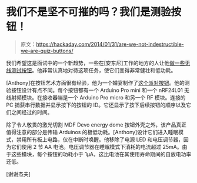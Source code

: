 # 我们不是坚不可摧的吗？我们是测验按钮！

> 原文：<https://hackaday.com/2014/01/31/are-we-not-indestructible-we-are-quiz-buttons/>

我们希望这是面试中的一个新趋势，一些在[安东尼]工作的地方的人让他[做一些无线测试按钮](http://www.anthonyvh.com/2014/01/08/wireless-quiz-buttons/)。他非常认真地对待这项任务，使它们变得非常健壮和低功耗。

[Anthony]在按钮艺术方面很有经验，他为一个婚宴制作了[这个派对按钮](http://www.anthonyvh.com/2013/09/25/party-pushbutton)。他的测验按钮设计有点不同。每个按钮都有一个 Arduino Pro mini 和一个 nRF24L01 无线射频模块。在接收器端是一个 Arduino Pro micro 和另一个 RF 模块。连接的 PC 捕获串行数据并显示按下的按钮的 ID。它还显示了按下后续按钮的顺序以及它们之间经过的时间。

除了令人敬畏的激光切割 MDF Devo energy dome 按钮外壳之外，该产品真正值得注意的部分是传输 Arduinos 的极低功耗。[Anthony]设计它们进入睡眠模式，禁用所有板上电路，仅在中断时唤醒。他移除了电源 LED 和电压调节器，因为它们使用 2 节 AA 电池。电压调节器在睡眠模式下消耗的电流超过 25mA。由于这些模块，每个按钮的功耗小于 1μA，这比电池在其使用寿命期间的自放电功率还低。

[谢谢杰夫]